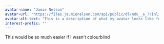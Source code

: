 ```yaml
---
avatar-name: "Jamie Nelson"
avatar-url: "https://files.ja.mienelson.com/api/public/dl/nd0__6_7?inline=true"
avatar-alt-text: "This is a description of what my avatar looks like for people who can't see it."
interest-prefix: ""
---
```


This would be so much easier if I wasn't colourblind
